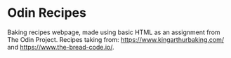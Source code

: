 # Odin Recipes
Baking recipes webpage, made using basic HTML as an assignment from The Odin Project. Recipes taking from: https://www.kingarthurbaking.com/ and https://www.the-bread-code.io/.